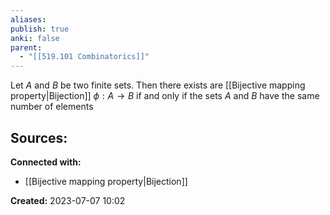 ```yaml
---
aliases: 
publish: true
anki: false
parent:
  - "[[519.101 Combinatorics]]"
---
```

Let $A$ and $B$ be two finite sets. 
Then there exists are [[Bijective mapping property|Bijection]] $\phi: A \rightarrow B$ if and only if the sets $A$ and $B$ have the same number of elements













**Sources:**
- 


**Connected with:**
- [[Bijective mapping property|Bijection]]



**Created:** 2023-07-07 10:02